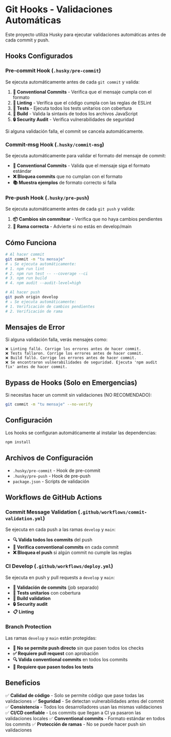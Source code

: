 # Git Hooks - Validaciones Automáticas

Este proyecto utiliza Husky para ejecutar validaciones automáticas antes de cada commit y push.

## Hooks Configurados

### Pre-commit Hook (`.husky/pre-commit`)

Se ejecuta automáticamente antes de cada `git commit` y valida:

1. **📝 Conventional Commits** - Verifica que el mensaje cumpla con el formato
2. **📝 Linting** - Verifica que el código cumpla con las reglas de ESLint
3. **🧪 Tests** - Ejecuta todos los tests unitarios con cobertura
4. **🔨 Build** - Valida la sintaxis de todos los archivos JavaScript
5. **🔒 Security Audit** - Verifica vulnerabilidades de seguridad

Si alguna validación falla, el commit se cancela automáticamente.

### Commit-msg Hook (`.husky/commit-msg`)

Se ejecuta automáticamente para validar el formato del mensaje de commit:

- **📝 Conventional Commits** - Valida que el mensaje siga el formato estándar
- **❌ Bloquea commits** que no cumplan con el formato
- **📚 Muestra ejemplos** de formato correcto si falla

### Pre-push Hook (`.husky/pre-push`)

Se ejecuta automáticamente antes de cada `git push` y valida:

1. **📦 Cambios sin commitear** - Verifica que no haya cambios pendientes
2. **🌿 Rama correcta** - Advierte si no estás en develop/main

## Cómo Funciona

```bash
# Al hacer commit
git commit -m "tu mensaje"
# ↓ Se ejecuta automáticamente:
# 1. npm run lint
# 2. npm run test -- --coverage --ci
# 3. npm run build
# 4. npm audit --audit-level=high

# Al hacer push
git push origin develop
# ↓ Se ejecuta automáticamente:
# 1. Verificación de cambios pendientes
# 2. Verificación de rama
```

## Mensajes de Error

Si alguna validación falla, verás mensajes como:

```
❌ Linting falló. Corrige los errores antes de hacer commit.
❌ Tests fallaron. Corrige los errores antes de hacer commit.
❌ Build falló. Corrige los errores antes de hacer commit.
❌ Se encontraron vulnerabilidades de seguridad. Ejecuta 'npm audit fix' antes de hacer commit.
```

## Bypass de Hooks (Solo en Emergencias)

Si necesitas hacer un commit sin validaciones (NO RECOMENDADO):

```bash
git commit -m "tu mensaje" --no-verify
```

## Configuración

Los hooks se configuran automáticamente al instalar las dependencias:

```bash
npm install
```

## Archivos de Configuración

- `.husky/pre-commit` - Hook de pre-commit
- `.husky/pre-push` - Hook de pre-push
- `package.json` - Scripts de validación

## Workflows de GitHub Actions

### Commit Message Validation (`.github/workflows/commit-validation.yml`)

Se ejecuta en cada push a las ramas `develop` y `main`:

- **🔍 Valida todos los commits** del push
- **📝 Verifica conventional commits** en cada commit
- **❌ Bloquea el push** si algún commit no cumple las reglas

### CI Develop (`.github/workflows/deploy.yml`)

Se ejecuta en push y pull requests a `develop` y `main`:

- **📝 Validación de commits** (job separado)
- **🧪 Tests unitarios** con cobertura
- **🔨 Build validation**
- **🔒 Security audit**
- **📋 Linting**

### Branch Protection

Las ramas `develop` y `main` están protegidas:

- **🚫 No se permite push directo** sin que pasen todos los checks
- **✅ Requiere pull request** con aprobación
- **🔍 Valida conventional commits** en todos los commits
- **🧪 Requiere que pasen todos los tests**

## Beneficios

✅ **Calidad de código** - Solo se permite código que pase todas las validaciones
✅ **Seguridad** - Se detectan vulnerabilidades antes del commit
✅ **Consistencia** - Todos los desarrolladores usan las mismas validaciones
✅ **CI/CD confiable** - Los commits que llegan a CI ya pasaron las validaciones locales
✅ **Conventional commits** - Formato estándar en todos los commits
✅ **Protección de ramas** - No se puede hacer push sin validaciones

